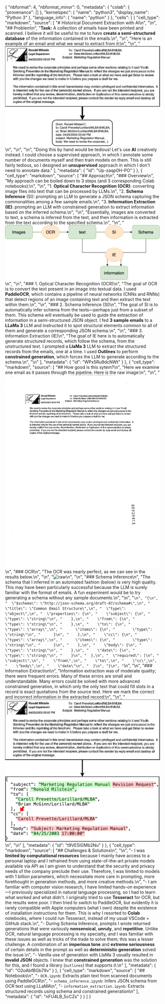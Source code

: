 {
  "nbformat": 4,
  "nbformat_minor": 0,
  "metadata": {
    "colab": {
      "provenance": []
    },
    "kernelspec": {
      "name": "python3",
      "display_name": "Python 3"
    },
    "language_info": {
      "name": "python"
    }
  },
  "cells": [
    {
      "cell_type": "markdown",
      "source": [
        "# Historical Document Extraction with AI\n",
        "\n",
        "## Problem\n",
        "**Task:** A collection of emails have been printed and scanned. I believe it will be useful to me to have **create a semi-structured database** of the information contained in the emails.\n",
        "\n",
        "Here is an example of an email and what we wnat to extract from it:\n",
        "\n",
        "![IE_example](IE_example.png)\n",
        "\n",
        "\n",
        "Doing this by hand would be tedious! Let's use **AI** creatively instead. I could choose a supervised approach, in which I annotate some number of documents myself and then train models on them. This is still fairly tedious, so I designed an **unsupervised** approach in which I don't need to annotate data."
      ],
      "metadata": {
        "id": "Up-zaqp0H-PO"
      }
    },
    {
      "cell_type": "markdown",
      "source": [
        "## Approach\n",
        "### Overview\n",
        "My approach can be boiled down to 3 steps (and 3 corresponding Colab notebooks):\n",
        "\n",
        "1. **Optical Character Recognition (OCR)**: converting image files into text that can be processed by LLMs.\n",
        "2. **Schema Inference** (SI): prompting an LLM to generate a JSON schema capturing the commonalities among a few sample emails.\n",
        "3. **Information Extraction (IE)**: prompting an LLM with constrained generation to extract information based on the inferred schema.\n",
        "\n",
        "Essentially, images are converted to text, a schema is inferred from the text, and then information is extracted from the text according to the specified schema.\n",
        "\n",
        "![concept_diagram](concept_diagram.png)\n",
        "\n",
        "### 1. Optical Character Recognition (OCR)\n",
        "The goal of OCR is to convert the text present in an image into textual data. I used **PaddleOCR**, which contains a pipeline of neural networks (CNNs and RNNs) that detect regions of an image containing text and then extract the text within them.\n",
        "\n",
        "### 2. Schema Inference (SI)\n",
        "The goal of SI is to automatically infer schema from the texts—perhaps just from a subset of them. This schema will eventually be used to guide the extraction of information in a semi-structured JSON object. I fed **3 sample emails** to a **LLaMa 3** LLM and instructed it to spot structural elements common to all of them and generate a corresponding JSON schema.\n",
        "\n",
        "### 3. Information Extraction (IE)\n",
        "The goal of IE here is to automatically generate structured records, which follow the schema, from the unstructured text. I prompted a **LlaMa 3** LLM to extract the structured records from the emails, one at a time. I used **Outlines** to perform **constrained generation**, which forces the LLM to generate according to the schema.\n",
        "\n"
      ],
      "metadata": {
        "id": "WPx5Ru9dcNWt"
      }
    },
    {
      "cell_type": "markdown",
      "source": [
        "## How good is this sytem?\n",
        "Here we examine one email as it passes through the pipeline. Here is the raw image:\n",
        "\n",
        "![raw](80909413.jpg)\n",
        "### OCR\n",
        "The OCR was nearly perfect, as we can see in the results below.\n",
        "\n",
        "![raw](ocr_80909413.jpg)\n",
        "\n",
        "### Schema Inference\n",
        "The schema that I inferred in an automated fashion (below) is very high quality. This may have been particularly successful because the LLM is surely familiar with the format of emails. A fun experiment would be to try generating a schema without any sample documents.\n",
        "\n",
        "```\n",
        "{\n",
        "  \"$schema\": \"http://json-schema.org/draft-07/schema#\",\n",
        "  \"title\": \"Common Email Structure\",\n",
        "  \"type\": \"object\",\n",
        "  \"properties\": {\n",
        "    \"subject\": {\n",
        "      \"type\": \"string\"\n",
        "    },\n",
        "    \"from\": {\n",
        "      \"type\": \"string\"\n",
        "    },\n",
        "    \"to\": {\n",
        "      \"type\": \"array\",\n",
        "      \"items\": {\n",
        "        \"type\": \"string\"\n",
        "      }\n",
        "    },\n",
        "    \"cc\": {\n",
        "      \"type\": \"array\",\n",
        "      \"items\": {\n",
        "        \"type\": \"string\"\n",
        "      }\n",
        "    },\n",
        "    \"body\": {\n",
        "      \"type\": \"string\"\n",
        "    },\n",
        "    \"date\": {\n",
        "      \"type\": \"string\"\n",
        "    }\n",
        "  },\n",
        "  \"required\": [\n",
        "    \"subject\",\n",
        "    \"from\",\n",
        "    \"to\",\n",
        "    \"cc\",\n",
        "    \"body\",\n",
        "    \"date\"\n",
        "  ]\n",
        "}\n",
        "```\n",
        "\n",
        "### Information Extraction\n",
        "Information extraction was of moderate quality; there were frequent errors. Many of these errors are small and understandable. Many errors could be solved with more advanced constrained generation, in which only the only text that could fill slots in a record is exact quotations from the source text. Here we mark the correct and incorrect information in the extracted record:\n",
        "\n",
        "![IE_errors](ie_errors.png)\n",
        "\n"
      ],
      "metadata": {
        "id": "t9VE5IGMb2Nu"
      }
    },
    {
      "cell_type": "markdown",
      "source": [
        "## Challenges & Solutions\n",
        "\n",
        "- I was **limited by computational resources** because I mainly have access to a personal laptop and I refrained from using state-of-the-art private models available via API as I am given to understand that the security and privacy needs of the company preclude their use. Therefore, I was limited to models with 1 billion parameters, which necessitate more care in prompting, more forethought in generation methods, and more creative methods.\n",
        "- I am familiar with computer vision research, I have limited hands-on experience—I previously specialized in natural language processing, so I had to learn what worked and what didn't. I originally tried to use **Tesseract** for OCR, but the results were poor. I then tried to switch to PaddleOCR, but evidently it is rarely compatible with Apple computers (what I own) despite the existence of installation instructions for them. This is why I resorted to **Colab** notebooks, where I could run Tesseract, instead of my usual VSCode + GitHub stack.\n",
        "- During Schema Inference, prompts I wrote returned generations that were variously **nonsensical**, **unruly**, and **repetitive**. Unlike OCR, natural language processing is my specialty, and I was familiar with these issues as well as tricks of the trade to solve them; this was a lesser challenge. A combination of an **imperious tone** and **extreme seriousness** of certain details in the prompt as well as **deterministic generation** solved the issue.\n",
        "- Vanilla use of generation with LlaMa 3 usually resulted in **invalid JSON** objects. I knew that **constrained generation** was the solution for this, and I found a library (`outlines`) that supports it.\n"
      ],
      "metadata": {
        "id": "O2oAbfBGb79v"
      }
    },
    {
      "cell_type": "markdown",
      "source": [
        "## Notebooks\n",
        "- `OCR.ipynb`: Extracts plain text from scanned documents using PaddleOCR\n",
        "- `schema_inference.ipynb`: Infers JSON schema from OCR text using LLaMA\n",
        "- `information_extraction.ipynb`: Extracts structured records using schema and constrained generation\n"
      ],
      "metadata": {
        "id": "nFU4LB_5cCZs"
      }
    }
  ]
}
